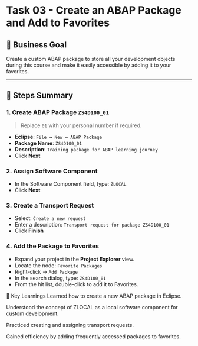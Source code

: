 # Task 03 - Create an ABAP Package and Add to Favorites

## 🔹 Business Goal
Create a custom ABAP package to store all your development objects during this course and make it easily accessible by adding it to your favorites.

---

## 🧱 Steps Summary

### 1. Create ABAP Package `ZS4D100_01`
> Replace `01` with your personal number if required.

- **Eclipse**: `File → New → ABAP Package`
- **Package Name**: `ZS4D100_01`
- **Description**: `Training package for ABAP learning journey`
- Click **Next**

### 2. Assign Software Component
- In the Software Component field, type: `ZLOCAL`
- Click **Next**

### 3. Create a Transport Request
- Select: `Create a new request`
- Enter a description: `Transport request for package ZS4D100_01`
- Click **Finish**

### 4. Add the Package to Favorites
- Expand your project in the **Project Explorer** view.
- Locate the node: `Favorite Packages`
- Right-click → `Add Package`
- In the search dialog, type: `ZS4D100_01`
- From the hit list, double-click to add it to Favorites.

🧠 Key Learnings
Learned how to create a new ABAP package in Eclipse.

Understood the concept of ZLOCAL as a local software component for custom development.

Practiced creating and assigning transport requests.

Gained efficiency by adding frequently accessed packages to favorites.
